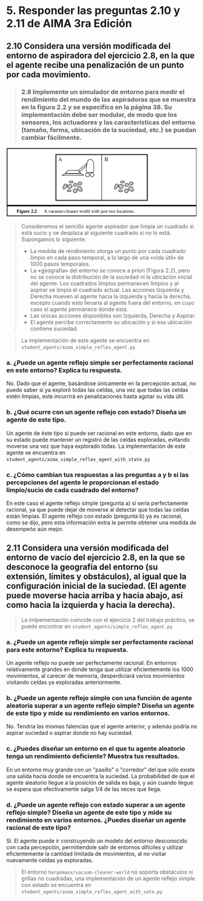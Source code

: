 # 5. Responder las preguntas 2.10 y 2.11 de AIMA 3ra Edición

## 2.10 Considera una versión modificada del entorno de aspiradora del ejercicio 2.8, en la que el agente recibe una penalización de un punto por cada movimiento.

> ### 2.8 Implemente un simulador de entorno para medir el rendimiento del mundo de las aspiradoras que se muestra en la figura 2.2 y se especifica en la página 38. Su implementación debe ser modular, de modo que los sensores, los actuadores y las características del entorno (tamaño, forma, ubicación de la suciedad, etc.) se puedan cambiar fácilmente.

![Figura 2.2](images/Figure%202.2.png)

> Consideremos el sencillo agente aspirador que limpia un cuadrado si está sucio y se desplaza al siguiente cuadrado si no lo está.
> Supongamos lo siguiente:
>
> - La medida de rendimiento otorga un punto por cada cuadrado limpio en cada paso temporal, a lo largo de una «vida útil» de 1000 pasos temporales.
> - La «geografía» del entorno se conoce a priori (Figura 2.2), pero no se conoce la distribución de la suciedad ni la ubicación inicial del agente. Los cuadrados limpios permanecen limpios y al aspirar se limpia el cuadrado actual. Las acciones Izquierda y Derecha mueven al agente hacia la izquierda y hacia la derecha, excepto cuando esto llevaría al agente fuera del entorno, en cuyo caso el agente permanece donde está.
> - Las únicas acciones disponibles son Izquierda, Derecha y Aspirar.
> - El agente percibe correctamente su ubicación y si esa ubicación contiene suciedad.

> La implementación de este agente se encuentra en `student_agents/aima_simple_reflex_agent.py`

### a. ¿Puede un agente reflejo simple ser perfectamente racional en este entorno? Explica tu respuesta.

No. Dado que el agente, basándose únicamente en la percepción actual, no puede saber si ya exploró todas las celdas, una vez que todas las celdas estén limpias, este incurrirá en penalizaciones hasta agotar su vida útil.

### b. ¿Qué ocurre con un agente reflejo con estado? Diseña un agente de este tipo.

Un agente de éste tipo sí puede ser racional en este entorno, dado que en su estado puede mantener un registro de las celdas exploradas, evitando moverse una vez que haya explorado todas.
La implementación de este agente se encuentra en `student_agents/aima_simple_reflex_agent_with_state.py`

### c. ¿Cómo cambian tus respuestas a las preguntas a y b si las percepciones del agente le proporcionan el estado limpio/sucio de cada cuadrado del entorno?

En este caso el agente reflejo simple (pregunta a) sí sería perfectamente racional, ya que puede dejar de moverse al detectar que todas las celdas están limpias.
El agente reflejo con estado (pregunta b) ya es racional, como se dijo, pero esta información extra le permite obtener una medida de desempeño aún mejor.

## 2.11 Considera una versión modificada del entorno de vacío del ejercicio 2.8, en la que se desconoce la geografía del entorno (su extensión, límites y obstáculos), al igual que la configuración inicial de la suciedad. (El agente puede moverse hacia arriba y hacia abajo, así como hacia la izquierda y hacia la derecha).

> La imlpementación coincide con el ejercicio 2 del trabajo práctico, se puede encontrar en `student_agents/simple_reflex_agent.py`

### a. ¿Puede un agente reflejo simple ser perfectamente racional para este entorno? Explica tu respuesta.

Un agente reflejo no puede ser perfectamente racional. En entornos relativamente grandes en donde tenga que utilizar eficientemente los 1000 movimientos, al carecer de memoria, desperdiciará varios movimientos visitando celdas ya exploradas anteriormente.

### b. ¿Puede un agente reflejo simple con una función de agente aleatoria superar a un agente reflejo simple? Diseña un agente de este tipo y mide su rendimiento en varios entornos.

No. Tendría las mismas falencias que el agente anterior, y además podría no aspirar suciedad o aspirar donde no hay suciedad.

### c. ¿Puedes diseñar un entorno en el que tu agente aleatorio tenga un rendimiento deficiente? Muestra tus resultados.

En un entorno muy grande con un "pasillo" o "corredor" del que sólo existe una salida hacia donde se encuentra la suciedad. La probabilidad de que el agente aleatorio llegue a la posición de salida es baja, y aún cuando llegue se espera que efectivamente salga 1/4 de las veces que llega.

### d. ¿Puede un agente reflejo con estado superar a un agente reflejo simple? Diseña un agente de este tipo y mide su rendimiento en varios entornos. ¿Puedes diseñar un agente racional de este tipo?

Sí. El agente puede ir construyendo un modelo del entorno desconocido con cada percepción, permitiendole salir de entornos difíciles y utilizar eficientemente la cantidad limitada de movimientos, al no visitar nuevamente celdas ya exploradas.

> El entorno `harpomaxx/vacuum-cleaner-world` no soporta obstáculos ni grillas no cuadradas, una implementación de un agente reflejo simple con estado se encuentra en `student_agents/aima_simple_reflex_agent_with_sate.py`
